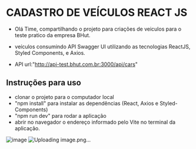 # CADASTRO DE VEÍCULOS REACT JS

- Olá Time, compartilhando o projeto para criações de veiculos para o teste pratico da empresa BHut.

- veículos consumindo API Swagger UI utilizando as tecnologias ReactJS, Styled Components, e Axios.

- API url:"http://api-test.bhut.com.br:3000/api/cars"


## Instruções para uso
- clonar o projeto para o computador local
- "npm install" para instalar as dependências (React, Axios e Styled-Components)
- "npm run dev" para rodar a aplicação
- abrir no navegador o endereço informado pelo Vite no terminal da aplicação.


![image](https://github.com/GusttavoBuenno/ProjetoBhut/assets/97835681/df9184b1-2bde-4334-9f24-e18c1d5ecfa8)
![Uploading image.png…]()

